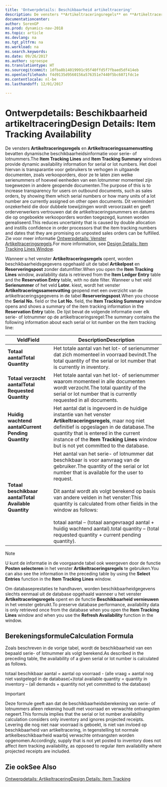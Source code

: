 ```yaml
---
title: 'Ontwerpdetails: Beschikbaarheid artikeltracering'
description: De vensters **Artikeltraceringsregels** en **Artikeltraceringssamenvatting** bevatten dynamische beschikbaarheidsinformatie voor serie- of lotnummers. Het doel hiervan is transparantie voor gebruikers te verhogen in uitgaande documenten, zoals verkooporders, door ze te laten zien welke serienummers of hoeveel eenheden van een lotnummer momenteel zijn toegewezen in andere geopende documenten. Dit vermindert onzekerheid die door dubbele toewijzingen wordt veroorzaakt en geeft orderverwerkers vertrouwen dat de artikeltraceringsnummers en datums die op ongeboekte verkooporders worden toegezegd, kunnen worden gerealiseerd.
documentationcenter: 
author: SorenGP
ms.prod: dynamics-nav-2018
ms.topic: article
ms.devlang: na
ms.tgt_pltfrm: na
ms.workload: na
ms.search.keywords: 
ms.date: 09/26/2017
ms.author: sgroespe
ms.translationtype: HT
ms.sourcegitcommit: 1dfba8b14019991c95f40ffd5f7fbaed5df414eb
ms.openlocfilehash: f4d9135d9560156a576351e7440f5bc6071fdc1e
ms.contentlocale: nl-be
ms.lasthandoff: 12/01/2017

---
```

# <a name="design-details-item-tracking-availability"></a><span data-ttu-id="c8e16-105">Ontwerpdetails: Beschikbaarheid artikeltracering</span><span class="sxs-lookup"><span data-stu-id="c8e16-105">Design Details: Item Tracking Availability</span></span>
<span data-ttu-id="c8e16-106">De vensters **Artikeltraceringsregels** en **Artikeltraceringssamenvatting** bevatten dynamische beschikbaarheidsinformatie voor serie- of lotnummers.</span><span class="sxs-lookup"><span data-stu-id="c8e16-106">The **Item Tracking Lines** and **Item Tracking Summary** windows provide dynamic availability information for serial or lot numbers.</span></span> <span data-ttu-id="c8e16-107">Het doel hiervan is transparantie voor gebruikers te verhogen in uitgaande documenten, zoals verkooporders, door ze te laten zien welke serienummers of hoeveel eenheden van een lotnummer momenteel zijn toegewezen in andere geopende documenten.</span><span class="sxs-lookup"><span data-stu-id="c8e16-107">The purpose of this is to increase transparency for users on outbound documents, such as sales orders, by showing them which serial numbers or how many units of a lot number are currently assigned on other open documents.</span></span> <span data-ttu-id="c8e16-108">Dit vermindert onzekerheid die door dubbele toewijzingen wordt veroorzaakt en geeft orderverwerkers vertrouwen dat de artikeltraceringsnummers en datums die op ongeboekte verkooporders worden toegezegd, kunnen worden gerealiseerd.</span><span class="sxs-lookup"><span data-stu-id="c8e16-108">This reduces uncertainty that is caused by double allocation and instills confidence in order processors that the item tracking numbers and dates that they are promising on unposted sales orders can be fulfilled.</span></span> <span data-ttu-id="c8e16-109">Zie voor meer informatie [Ontwerpdetails: Venster Artikeltraceringsregels](design-details-item-tracking-lines-window.md).</span><span class="sxs-lookup"><span data-stu-id="c8e16-109">For more information, see [Design Details: Item Tracking Lines Window](design-details-item-tracking-lines-window.md).</span></span>  

 <span data-ttu-id="c8e16-110">Wanneer u het venster **Artikeltraceringsregels** opent, worden beschikbaarheidsgegevens opgehaald uit de tabel **Artikelpost** en **Reserveringspost** zonder datumfilter.</span><span class="sxs-lookup"><span data-stu-id="c8e16-110">When you open the **Item Tracking Lines** window, availability data is retrieved from the **Item Ledger Entry** table and the **Reservation Entry** table, with no date filter.</span></span> <span data-ttu-id="c8e16-111">Wanneer u het veld **Serienummer** of het veld **Lotnr.** kiest, wordt het venster **Artikeltraceringssamenvatting** geopend met een overzicht van de artikeltraceringsgegevens in de tabel **Reserveringspost**.</span><span class="sxs-lookup"><span data-stu-id="c8e16-111">When you choose the **Serial No.** field or the **Lot No.** field, the **Item Tracking Summary** window opens and shows a summary of the item tracking information in the **Reservation Entry** table.</span></span> <span data-ttu-id="c8e16-112">De lijst bevat de volgende informatie over elk serie- of lotnummer op de artikeltraceringsregel:</span><span class="sxs-lookup"><span data-stu-id="c8e16-112">The summary contains the following information about each serial or lot number on the item tracking line:</span></span>  

|<span data-ttu-id="c8e16-113">Veld</span><span class="sxs-lookup"><span data-stu-id="c8e16-113">Field</span></span>|<span data-ttu-id="c8e16-114">Description</span><span class="sxs-lookup"><span data-stu-id="c8e16-114">Description</span></span>|  
|---------------------------------|---------------------------------------|  
|<span data-ttu-id="c8e16-115">**Totaal aantal**</span><span class="sxs-lookup"><span data-stu-id="c8e16-115">**Total Quantity**</span></span>|<span data-ttu-id="c8e16-116">Het totale aantal van het lot- of serienummer dat zich momenteel in voorraad bevindt.</span><span class="sxs-lookup"><span data-stu-id="c8e16-116">The total quantity of the serial or lot number that is currently in inventory.</span></span>|  
|<span data-ttu-id="c8e16-117">**Totaal verzocht aantal**</span><span class="sxs-lookup"><span data-stu-id="c8e16-117">**Total Requested Quantity**</span></span>|<span data-ttu-id="c8e16-118">Het totale aantal van het lot- of serienummer waarom momenteel in alle documenten wordt verzocht.</span><span class="sxs-lookup"><span data-stu-id="c8e16-118">The total quantity of the serial or lot number that is currently requested in all documents.</span></span>|  
|<span data-ttu-id="c8e16-119">**Huidig wachtend aantal**</span><span class="sxs-lookup"><span data-stu-id="c8e16-119">**Current Pending Quantity**</span></span>|<span data-ttu-id="c8e16-120">Het aantal dat is ingevoerd in de huidige instantie van het venster **Artikeltraceringsregels**, maar nog niet definitief is opgeslagen in de database.</span><span class="sxs-lookup"><span data-stu-id="c8e16-120">The quantity that is entered in the current instance of the **Item Tracking Lines** window but is not yet committed to the database.</span></span>|  
|<span data-ttu-id="c8e16-121">**Totaal beschikbaar aantal**</span><span class="sxs-lookup"><span data-stu-id="c8e16-121">**Total Available Quantity**</span></span>|<span data-ttu-id="c8e16-122">Het aantal van het serie- of lotnummer dat beschikbaar is voor aanvraag van de gebruiker.</span><span class="sxs-lookup"><span data-stu-id="c8e16-122">The quantity of the serial or lot number that is available for the user to request.</span></span><br /><br /> <span data-ttu-id="c8e16-123">Dit aantal wordt als volgt berekend op basis van andere velden in het venster:</span><span class="sxs-lookup"><span data-stu-id="c8e16-123">This quantity is calculated from other fields in the window as follows:</span></span><br /><br /> <span data-ttu-id="c8e16-124">totaal aantal – (totaal aangevraagd aantal + huidig wachtend aantal).</span><span class="sxs-lookup"><span data-stu-id="c8e16-124">total quantity – (total requested quantity + current pending quantity).</span></span>|  

> [!NOTE]  
>  <span data-ttu-id="c8e16-125">U kunt de informatie in de voorgaande tabel ook weergeven door de functie **Posten selecteren** in het venster **Artikeltraceringsregels** te gebruiken.</span><span class="sxs-lookup"><span data-stu-id="c8e16-125">You can also see the information in the preceding table by using the **Select Entries** function in the **Item Tracking Lines** window.</span></span>  

 <span data-ttu-id="c8e16-126">Om databaseprestaties te handhaven, worden beschikbaarheidgegevens slechts eenmaal uit de database opgehaald wanneer u het venster **Artikeltraceringsregels** opent en de functie **Beschikbaarheid vernieuwen** in het venster gebruikt.</span><span class="sxs-lookup"><span data-stu-id="c8e16-126">To preserve database performance, availability data is only retrieved once from the database when you open the **Item Tracking Lines** window and when you use the **Refresh Availability** function in the window.</span></span>  

## <a name="calculation-formula"></a><span data-ttu-id="c8e16-127">Berekeningsformule</span><span class="sxs-lookup"><span data-stu-id="c8e16-127">Calculation Formula</span></span>  
 <span data-ttu-id="c8e16-128">Zoals beschreven in de vorige tabel, wordt de beschikbaarheid van een bepaald serie- of lotnummer als volgt berekend.</span><span class="sxs-lookup"><span data-stu-id="c8e16-128">As described in the preceding table, the availability of a given serial or lot number is calculated as follows.</span></span>  

 <span data-ttu-id="c8e16-129">totaal beschikbaar aantal = aantal op voorraad - (alle vraag + aantal nog niet vastgelegd in de database(+)</span><span class="sxs-lookup"><span data-stu-id="c8e16-129">total available quantity = quantity in inventory – (all demands + quantity not yet committed to the database)</span></span>  

> [!IMPORTANT]  
>  <span data-ttu-id="c8e16-130">Deze formule geeft aan dat de beschikbaarheidsberekening van serie- of lotnummers alleen rekening houdt met voorraad en verwachte ontvangsten negeert.</span><span class="sxs-lookup"><span data-stu-id="c8e16-130">This formula implies that the serial or lot number availability calculation considers only inventory and ignores projected receipts.</span></span> <span data-ttu-id="c8e16-131">Levering die nog niet naar voorraad is geboekt, is niet van invloed op beschikbaarheid van artikeltracering, in tegenstelling tot normale artikelbeschikbaarheid waarbij verwachte ontvangsten worden opgenomen.</span><span class="sxs-lookup"><span data-stu-id="c8e16-131">Accordingly, supply that is not yet posted to inventory does not affect item tracking availability, as opposed to regular item availability where projected receipts are included.</span></span>  

## <a name="see-also"></a><span data-ttu-id="c8e16-132">Zie ook</span><span class="sxs-lookup"><span data-stu-id="c8e16-132">See Also</span></span>  
 [<span data-ttu-id="c8e16-133">Ontwerpdetails: Artikeltracering</span><span class="sxs-lookup"><span data-stu-id="c8e16-133">Design Details: Item Tracking</span></span>](design-details-item-tracking.md)

